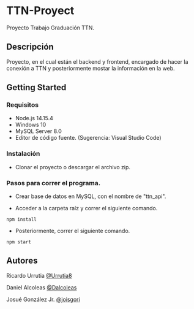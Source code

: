 # TTN-Proyect

Proyecto Trabajo Graduación TTN.

## Descripción

Proyecto, en el cual están el backend y frontend, encargado de hacer la conexión a TTN y posteriormente mostar la información en la web.

## Getting Started

### Requisitos

* Node.js 14.15.4
* Windows 10
* MySQL Server 8.0
* Editor de código fuente. (Sugerencia: Visual Studio Code)

### Instalación

* Clonar el proyecto o descargar el archivo zip.

### Pasos para correr el programa.
* Crear base de datos en MySQL, con el nombre de "ttn_api".

* Acceder a la carpeta raíz y correr el siguiente comando.
```
npm install
```
* Posteriormente, correr el siguiente comando.
```
npm start
```

## Autores

Ricardo Urrutia
[@Urrutia8](https://github.com/Urrutia8)

Daniel Alcoleas
[@Dalcoleas](https://github.com/Dalcoleas)

Josué González Jr.
[@joisgori](https://github.com/joisgori)
